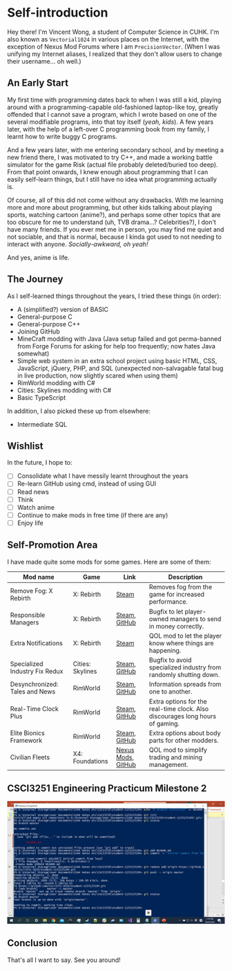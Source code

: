 # Self-introduction

Hey there! I'm Vincent Wong, a student of Computer Science in CUHK. I'm also known as `Vectorial1024` in various places on the Internet, with the exception of Nexus Mod Forums where I am `PrecisionVector`. (When I was unifying my Internet aliases, I realized that they don't allow users to change their username... oh well.)

## An Early Start

My first time with programming dates back to when I was still a kid, playing around with a programming-capable old-fashioned laptop-like toy, greatly offended that I cannot save a program, which I wrote based on one of the several modifiable programs, into that toy itself (*yeah, kids*). A few years later, with the help of a left-over C programming book from my family, I learnt how to write buggy C programs.

And a few years later, with me entering secondary school, and by meeting a new friend there, I was motivated to try C++, and made a working battle simulator for the game Risk (actual file probably deleted/buried too deep). From that point onwards, I knew enough about programming that I can easily self-learn things, but I still have no idea what programming actually is.

Of course, all of this did not come without any drawbacks. With me learning more and more about programming, but other kids talking about playing sports, watching cartoon (anime?), and perhaps some other topics that are too obscure for me to understand (uh, TVB drama...? Celebrities?), I don't have many friends. If you ever met me in person, you may find me quiet and not sociable, and that is normal, because I kinda got used to not needing to interact with anyone. *Socially-awkward, oh yeah!*

And yes, anime is life.

## The Journey

As I self-learned things throughout the years, I tried these things (in order):

- A (simplified?) version of BASIC
- General-purpose C
- General-purpose C++
- Joining GitHub
- MineCraft modding with Java (Java setup failed and got perma-banned from Forge Forums for asking for help too frequently; now hates Java somewhat)
- Simple web system in an extra school project using basic HTML, CSS, JavaScript, jQuery, PHP, and SQL (unexpected non-salvagable fatal bug in live production, now slightly scared when using them)
- RimWorld modding with C#
- Cities: Skylines modding with C#
- Basic TypeScript

In addition, I also picked these up from elsewhere:

- Intermediate SQL

## Wishlist

In the future, I hope to:

- [ ] Consolidate what I have messily learnt throughout the years
- [ ] Re-learn GitHub using cmd, instead of using GUI
- [ ] Read news
- [ ] Think
- [ ] Watch anime
- [ ] Continue to make mods in free time (if there are any)
- [ ] Enjoy life

## Self-Promotion Area

I have made quite some mods for some games. Here are some of them:

| Mod name | Game | Link | Description |
| - | - | - | - |
| Remove Fog: X Rebirth | X: Rebirth | [Steam](https://steamcommunity.com/sharedfiles/filedetails/?id=1436262588) | Removes fog from the game for increased performance. |
| Responsible Managers | X: Rebirth | [Steam](https://steamcommunity.com/sharedfiles/filedetails/?id=1463410453), [GitHub](https://github.com/Vectorial1024/responsible_managers) | Bugfix to let player-owned managers to send in money correctly. |
| Extra Notifications | X: Rebirth | [Steam](https://steamcommunity.com/sharedfiles/filedetails/?id=1450838793) | QOL mod to let the player know where things are happening. |
| Specialized Industry Fix Redux | Cities: Skylines | [Steam](https://steamcommunity.com/sharedfiles/filedetails/?id=1553517176), [GitHub](https://github.com/Vectorial1024/SpecializedIndustryFixRedux) | Bugfix to avoid specialized industry from randomly shutting down. |
| Desynchronized: Tales and News | RimWorld | [Steam](https://steamcommunity.com/sharedfiles/filedetails/?id=1573233249), [GitHub](https://github.com/Vectorial1024/Desynchronized) | Information spreads from one to another. |
| Real-Time Clock Plus | RimWorld | [Steam](https://steamcommunity.com/sharedfiles/filedetails/?id=1649648654), [GitHub](https://github.com/Vectorial1024/RealTimeClockPlus) | Extra options for the real-time clock. Also discourages long hours of gaming. |
| Elite Bionics Framework | RimWorld | [Steam](https://steamcommunity.com/sharedfiles/filedetails/?id=1665403571), [GitHub](https://github.com/Vectorial1024/EliteBionicsFramework) | Extra options about body parts for other modders. |
| Civilian Fleets | X4: Foundations | [Nexus Mods](https://www.nexusmods.com/x4foundations/mods/335), [GitHub](https://github.com/Vectorial1024/v1024_civilian_fleets) | QOL mod to simplify trading and mining management. |

## CSCI3251 Engineering Practicum Milestone 2

![Git setup screenshot](https://github.com/csci3251-2020/student-1155125194/blob/master/gitsnap.png)

## Conclusion

That's all I want to say. See you around!
